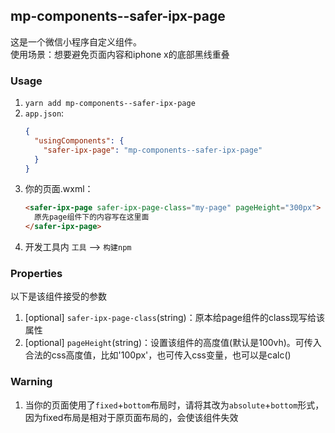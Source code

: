 ## mp-components--safer-ipx-page
这是一个微信小程序自定义组件。  
使用场景：想要避免页面内容和iphone x的底部黑线重叠

### Usage
1. `yarn add mp-components--safer-ipx-page`
2. `app.json`: 
    ```json
    {
      "usingComponents": {
        "safer-ipx-page": "mp-components--safer-ipx-page"
      }
    }
    ```
3. 你的页面.wxml：
      ```html
      <safer-ipx-page safer-ipx-page-class="my-page" pageHeight="300px">
        原先page组件下的内容写在这里面
      </safer-ipx-page>
      ```
4. 开发工具内 `工具` --> `构建npm`

### Properties
以下是该组件接受的参数
1. [optional] `safer-ipx-page-class`(string)：原本给page组件的class现写给该属性
2. [optional] `pageHeight`(string)：设置该组件的高度值(默认是100vh)。可传入合法的css高度值，比如'100px'，也可传入css变量，也可以是calc()

### Warning
1. 当你的页面使用了`fixed`+`bottom`布局时，请将其改为`absolute`+`bottom`形式，因为fixed布局是相对于原页面布局的，会使该组件失效
